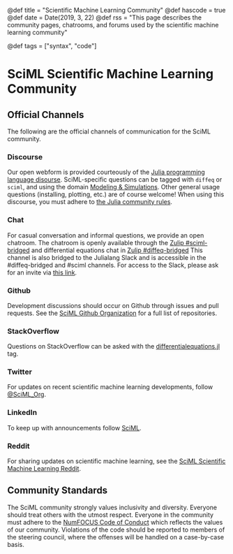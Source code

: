 @def title = "Scientific Machine Learning Community"
@def hascode = true
@def date = Date(2019, 3, 22)
@def rss = "This page describes the community pages, chatrooms, and forums used by the scientific machine learning community"

@def tags = ["syntax", "code"]

# SciML Scientific Machine Learning Community

## Official Channels

The following are the official channels of communication for the SciML community.

### Discourse

Our open webform is provided courteously of the
[Julia programming language disourse](https://discourse.julialang.org/). SciML-specific
questions can be tagged with `diffeq` or `sciml`, and using the domain
[Modeling & Simulations](https://discourse.julialang.org/c/domain/models/21). Other general
usage questions (installing, plotting, etc.) are of course welcome! When using this
discourse, you must adhere to [the Julia community rules](https://julialang.org/community/).

### Chat

For casual conversation and informal questions, we provide an open
chatroom. The chatroom is openly available through the
[Zulip #sciml-bridged](https://julialang.zulipchat.com/#narrow/stream/279055-sciml-bridged)
and differential equations chat in
[Zulip #diffeq-bridged](https://julialang.zulipchat.com/#narrow/stream/279054-diffeq-bridged)
This channel is also bridged to the Julialang Slack and is accessible in
the #diffeq-bridged and #sciml channels. For access to the Slack, please ask for
an invite via [this link](https://julialang.org/slack/).

### Github

Development discussions should occur on Github through issues and pull requests.
See the [SciML Github Organization](https://github.com/SciML) for a full
list of repositories.

### StackOverflow

Questions on StackOverflow can be asked with the
[differentialequations.jl](https://stackoverflow.com/questions/tagged/differentialequations.jl)
tag.

### Twitter

For updates on recent scientific machine learning developments, follow
[@SciML_Org](https://twitter.com/SciML_Org).

### LinkedIn

To keep up with announcements follow [SciML](https://www.linkedin.com/company/sciml/).

### Reddit

For sharing updates on scientific machine learning, see the
[SciML Scientific Machine Learning Reddit](https://www.reddit.com/r/sciml).

## Community Standards

The SciML community strongly values inclusivity and diversity. Everyone
should treat others with the utmost respect. Everyone in the community
must adhere to the
[NumFOCUS Code of Conduct](https://numfocus.org/code-of-conduct) which
reflects the values of our community. Violations of the code should be
reported to members of the steering council, where the offenses will be
handled on a case-by-case basis.
